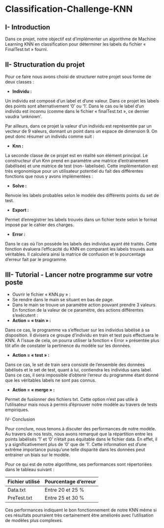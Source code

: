 # Classification-Challenge-KNN


## I-  Introduction 

Dans ce projet, notre objectif est d’implémenter un algorithme de Machine Learning KNN en classification pour déterminer les labels du fichier « FinalTest.txt » fourni. 

## II-  Structuration du projet 

Pour ce faire nous avons choisi de structurer notre projet sous forme de deux classes : 

- **Individu :** 

Un individu est composé d’un label et d’une valeur. Dans ce projet les labels des points sont alternativement ‘0’ ou ‘1’. Dans le cas ou le label d’un individu est inconnu (comme dans le fichier « finalTest.txt », ce dernier vaudra ‘unknown’.  

Par ailleurs, dans ce projet la valeur d’un individu est représentée par un vecteur de 9 valeurs, donnant un point dans un espace de dimension 9. On peut donc résumer un individu comme suit : 



- **Knn :** 

La seconde classe de ce projet est en réalité son élément principal. Le constructeur d’un Knn prend en paramètre une matrice d’entrainement (labélisée) et une matrice de test (non- labelisée). Cette implémentation est très ergonomique pour un utilisateur potentiel du fait des différentes fonctions que nous y avons implémentées : 

- **Solve :** 

Renvoie les labels probables selon le modèle des différents points du set de test. 

- **Export :** 

Permet d’enregistrer les labels trouvés dans un fichier texte selon le format imposé par le cahier des charges. 

- **Error :** 

Dans le cas où l’on possède les labels des individus ayant été traités. Cette fonction évaluera l’efficacité du KNN en comparant les labels trouvés aux véritables. Il calculera ainsi la matrice de confusion et le pourcentage d’erreur fait par le programme. 

## III-  Tutorial - Lancer notre programme sur votre poste 

- Ouvrir le fichier « KNN.py » : 
- Se rendre dans le main se situant en bas de page. 
- Dans le main se trouve un paramètre action pouvant prendre 3 valeurs. En fonction de la valeur de ce paramètre, des actions différentes s’exécutent : 
- **Action = « train » :** 

Dans ce cas, le programme va s’effectuer sur les individus labélisé à sa disposition. Il divisera ce groupe d’individu en train et test puis effectuera le KNN. A l’issue de cela, on pourra utiliser la fonction « Error » présentée plus tôt afin de constater la pertinence du modèle sur les données. 

- **Action = « test » :** 

Dans ce cas, le set de train sera consisté de l’ensemble des données labélisés et le set de test, quant à lui, contiendra les individus sans label. Dans ce cas, il sera impossible d’obtenir l’erreur du programme étant donné que les véritables labels ne sont pas connus. 

- **Action = « merge » :** 

Permet de fusionner des fichiers txt. Cette option n’est pas utile à l’utilisateur mais nous à permis d’éprouver notre modèle au travers de tests empiriques. 

IV-  Conclusion 

Pour conclure, nous tenons à discuter des performances de notre modèle. Au travers de nos tests, nous avons remarqué que la répartition entre les points labélisés ‘1’ et ‘0’ n’était pas équitable dans le fichier data. En effet, il y a significativement plus de ‘0’ que de ‘1’. Cette information est d’une extrême importance puisqu’une telle disparité dans les données peut entrainer un biais sur le modèle. 

Pour ce qui est de notre algorithme, ses performances sont répertoriées dans le tableau suivant : 



|Fichier utilisé |Pourcentage d’erreur |
| - | - |
|Data.txt |Entre 20 et 25 % |
|PreTest.txt |Entre 25 et 30 % |
Ces performances indiquent le bon fonctionnement de notre KNN même si ces résultats pourraient très certainement être améliorés avec l’utilisation de modèles plus complexes. 
